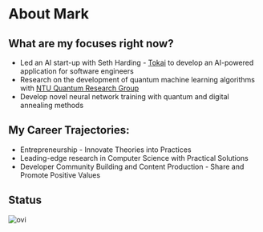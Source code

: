 # About Mark

## What are my focuses right now?
- Led an AI start-up with Seth Harding - [Tokai](https://github.com/TokaiApp) to develop an AI-powered application for software engineers
- Research on the development of quantum machine learning algorithms with [NTU Quantum Research Group](https://github.com/ntu-quantum-finance)
- Develop novel neural network training with quantum and digital annealing methods

## My Career Trajectories:
- Entrepreneurship - Innovate Theories into Practices 
- Leading-edge research in Computer Science with Practical Solutions
- Developer Community Building and Content Production - Share and Promote Positive Values

## Status
<img src="https://github-readme-stats.vercel.app/api/top-langs?username=MarkCodering&show_icons=true&locale=en&layout=compact&theme=chartreuse-dark" alt="ovi" />
